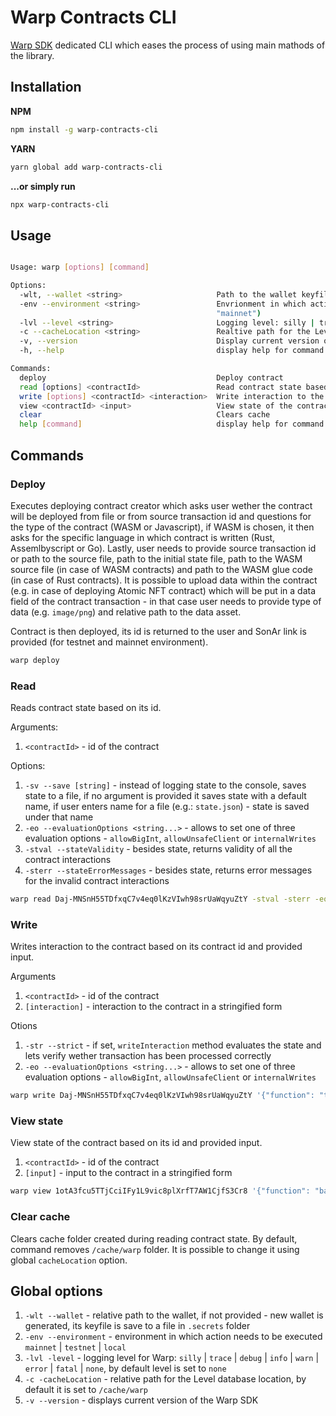 # Warp Contracts CLI

[Warp SDK](https://github.com/warp-contracts/warp) dedicated CLI which eases the process of using main mathods of the library.

## Installation

**NPM**

```sh
npm install -g warp-contracts-cli
```

**YARN**

```sh
yarn global add warp-contracts-cli
```

**...or simply run**

```sh
npx warp-contracts-cli
```

## Usage

```sh

Usage: warp [options] [command]

Options:
  -wlt, --wallet <string>                     Path to the wallet keyfile (e.g.: ./secrets/wallet.json)
  -env --environment <string>                 Envrionment in which action needs to be executed: local | testnet | mainnet (default:
                                              "mainnet")
  -lvl --level <string>                       Logging level: silly | trace | debug | info | warn | error | fatal | none (default: "none")
  -c --cacheLocation <string>                 Realtive path for the Level database location (default: "/cache/warp")
  -v, --version                               Display current version of Warp SDK
  -h, --help                                  display help for command

Commands:
  deploy                                      Deploy contract
  read [options] <contractId>                 Read contract state based on contract id
  write [options] <contractId> <interaction>  Write interaction to the contract based on specified contract id
  view <contractId> <input>                   View state of the contract based on specified contract id and provided input
  clear                                       Clears cache
  help [command]                              display help for command
```

## Commands

### Deploy

Executes deploying contract creator which asks user wether the contract will be deployed from file or from source transaction id and questions for the type of the contract (WASM or Javascript), if WASM is chosen, it then asks for the specific language in which contract is written (Rust, Assemlbyscript or Go). Lastly, user needs to provide source transaction id or path to the source file, path to the initial state file, path to the WASM source file (in case of WASM contracts) and path to the WASM glue code (in case of Rust contracts). It is possible to upload data within the contract (e.g. in case of deploying Atomic NFT contract) which will be put in a data field of the contract transaction - in that case user needs to provide type of data (e.g. `image/png`) and relative path to the data asset. 

Contract is then deployed, its id is returned to the user and SonAr link is provided (for testnet and mainnet environment).

```sh
warp deploy
```

### Read

Reads contract state based on its id.

Arguments:

1. `<contractId>` - id of the contract

Options:

1. `-sv --save [string]` - instead of logging state to the console, saves state to a file, if no argument is provided it saves state with a default name, if user enters name for a file (e.g.: `state.json`) - state is saved under that name
2. `-eo --evaluationOptions <string...>` - allows to set one of three evaluation options - `allowBigInt`, `allowUnsafeClient` or `internalWrites`
3. `-stval --stateValidity` - besides state, returns validity of all the contract interactions
4. `-sterr --stateErrorMessages` - besides state, returns error messages for the invalid contract interactions

```sh
warp read Daj-MNSnH55TDfxqC7v4eq0lKzVIwh98srUaWqyuZtY -stval -sterr -eo allowBigInt internal wrrites -sv
```

### Write

Writes interaction to the contract based on its contract id and provided input.

Arguments

1. `<contractId>` - id of the contract
2. `[interaction]` - interaction to the contract in a stringified form

Otions

1. `-str --strict` - if set, `writeInteraction` method evaluates the state and lets verify wether transaction has been processed correctly
2. `-eo --evaluationOptions <string...>` - allows to set one of three evaluation options - `allowBigInt`, `allowUnsafeClient` or `internalWrites`

```sh
warp write Daj-MNSnH55TDfxqC7v4eq0lKzVIwh98srUaWqyuZtY '{"function": "transfer", "to": "aRQwckYG8gmcVNG0EL68dFwHi7gW53FkrHdTdzxFVRI"}' -str -eo allowBigInt
```

### View state

View state of the contract based on its id and provided input.

1. `<contractId>` - id of the contract
2. `[input]` - input to the contract in a stringified form

```sh
warp view 1otA3fcu5TTjCciIFy1L9vic8plXrfT7AW1CjfS3Cr8 '{"function": "balance", "target": "uhE-QeYS8i4pmUtnxQyHD7dzXFNaJ9oMK-IM-QPNY6M"}'
```

### Clear cache

Clears cache folder created during reading contract state. By default, command removes `/cache/warp` folder. It is possible to change it using global `cacheLocation` option.


## Global options

1. `-wlt --wallet` - relative path to the wallet, if not provided - new wallet is generated, its keyfile is save to a file in `.secrets` folder
2. `-env --environment` - environment in which action needs to be executed `mainnet` | `testnet` | `local`
3. `-lvl -level` - logging level for Warp: `silly` | `trace` | `debug` | `info` | `warn` | `error` | `fatal` | `none`, by default level is set to `none`
4. `-c -cacheLocation` -  relative path for the Level database location, by default it is set to `/cache/warp`
5. `-v --version` - displays current version of the Warp SDK